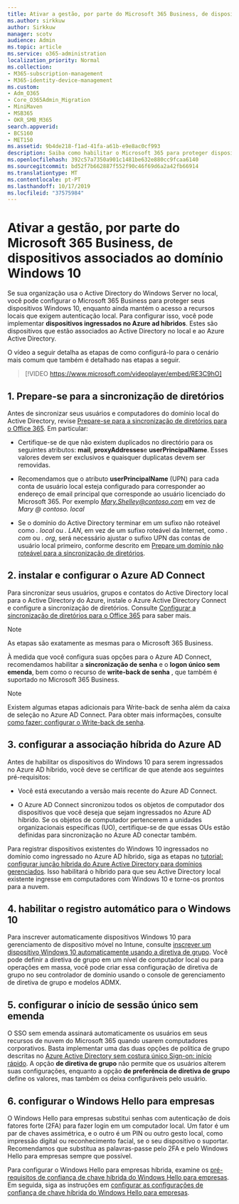 ```yaml
---
title: Ativar a gestão, por parte do Microsoft 365 Business, de dispositivos associados ao domínio Windows 10
ms.author: sirkkuw
author: Sirkkuw
manager: scotv
audience: Admin
ms.topic: article
ms.service: o365-administration
localization_priority: Normal
ms.collection:
- M365-subscription-management
- M365-identity-device-management
ms.custom:
- Adm_O365
- Core_O365Admin_Migration
- MiniMaven
- MSB365
- OKR_SMB_M365
search.appverid:
- BCS160
- MET150
ms.assetid: 9b4de218-f1ad-41fa-a61b-e9e8ac0cf993
description: Saiba como habilitar o Microsoft 365 para proteger dispositivos do Windows 10 ingressados no AD local.
ms.openlocfilehash: 392c57a7350a901c1481be632e880cc9fcaa6140
ms.sourcegitcommit: bd52f7b662887f552f90c46f69d6a2a42fb66914
ms.translationtype: MT
ms.contentlocale: pt-PT
ms.lasthandoff: 10/17/2019
ms.locfileid: "37575984"
---
```

# <a name="enable-domain-joined-windows-10-devices-to-be-managed-by-microsoft-365-business"></a>Ativar a gestão, por parte do Microsoft 365 Business, de dispositivos associados ao domínio Windows 10

Se sua organização usa o Active Directory do Windows Server no local, você pode configurar o Microsoft 365 Business para proteger seus dispositivos Windows 10, enquanto ainda mantém o acesso a recursos locais que exigem autenticação local.
Para configurar isso, você pode implementar **dispositivos ingressados no Azure ad híbridos**. Estes são dispositivos que estão associados ao Active Directory no local e ao Azure Active Directory.

O vídeo a seguir detalha as etapas de como configurá-lo para o cenário mais comum que também é detalhado nas etapas a seguir.

> [!VIDEO https://www.microsoft.com/videoplayer/embed/RE3C9hO]
  

## <a name="1-prepare-for-directory-synchronization"></a>1. Prepare-se para a sincronização de diretórios 

Antes de sincronizar seus usuários e computadores do domínio local do Active Directory, revise [Prepare-se para a sincronização de diretórios para o Office 365](https://docs.microsoft.com/office365/enterprise/prepare-for-directory-synchronization). Em particular:

   - Certifique-se de que não existem duplicados no directório para os seguintes atributos: **mail**, **proxyAddresses**e **userPrincipalName**. Esses valores devem ser exclusivos e quaisquer duplicatas devem ser removidas.
   
   - Recomendamos que o atributo **userPrincipalName** (UPN) para cada conta de usuário local esteja configurado para corresponder ao endereço de email principal que corresponde ao usuário licenciado do Microsoft 365. Por exemplo *Mary.Shelley@contoso.com* em vez de *Mary @ contoso. local*
   
   - Se o domínio do Active Directory terminar em um sufixo não roteável como *. local* ou *. LAN*, em vez de um sufixo roteável da Internet, como *. com* ou *. org*, será necessário ajustar o sufixo UPN das contas de usuário local primeiro, conforme descrito em [Prepare um domínio não roteável para a sincronização de diretórios](https://docs.microsoft.com/office365/enterprise/prepare-a-non-routable-domain-for-directory-synchronization). 

## <a name="2-install-and-configure-azure-ad-connect"></a>2. instalar e configurar o Azure AD Connect

Para sincronizar seus usuários, grupos e contatos do Active Directory local para o Active Directory do Azure, instale o Azure Active Directory Connect e configure a sincronização de diretórios. Consulte [Configurar a sincronização de diretórios para o Office 365](https://support.office.com/article/1b3b5318-6977-42ed-b5c7-96fa74b08846) para saber mais.

> [!NOTE]
> As etapas são exatamente as mesmas para o Microsoft 365 Business. 

À medida que você configura suas opções para o Azure AD Connect, recomendamos habilitar a **sincronização de senha** e o **logon único sem emenda**, bem como o recurso de **write-back de senha** , que também é suportado no Microsoft 365 Business.

> [!NOTE]
> Existem algumas etapas adicionais para Write-back de senha além da caixa de seleção no Azure AD Connect. Para obter mais informações, consulte [como fazer: configurar o Write-back de senha](https://docs.microsoft.com/azure/active-directory/authentication/howto-sspr-writeback). 

## <a name="3-configure-hybrid-azure-ad-join"></a>3. configurar a associação híbrida do Azure AD

Antes de habilitar os dispositivos do Windows 10 para serem ingressados no Azure AD híbrido, você deve se certificar de que atende aos seguintes pré-requisitos:

   - Você está executando a versão mais recente do Azure AD Connect.

   - O Azure AD Connect sincronizou todos os objetos de computador dos dispositivos que você deseja que sejam ingressados no Azure AD híbrido. Se os objetos de computador pertencerem a unidades organizacionais específicas (UO), certifique-se de que essas OUs estão definidas para sincronização no Azure AD conectar também.

Para registrar dispositivos existentes do Windows 10 ingressados no domínio como ingressado no Azure AD híbrido, siga as etapas no [tutorial: configurar junção híbrida do Azure Active Directory para domínios gerenciados](https://docs.microsoft.com/azure/active-directory/devices/hybrid-azuread-join-managed-domains#configure-hybrid-azure-ad-join). Isso habilitará o híbrido para que seu Active Directory local existente ingresse em computadores com Windows 10 e torne-os prontos para a nuvem.
    
## <a name="4-enable-automatic-enrollment-for-windows-10"></a>4. habilitar o registro automático para o Windows 10

 Para inscrever automaticamente dispositivos Windows 10 para gerenciamento de dispositivo móvel no Intune, consulte [inscrever um dispositivo Windows 10 automaticamente usando a diretiva de grupo](https://docs.microsoft.com/windows/client-management/mdm/enroll-a-windows-10-device-automatically-using-group-policy). Você pode definir a diretiva de grupo em um nível de computador local ou para operações em massa, você pode criar essa configuração de diretiva de grupo no seu controlador de domínio usando o console de gerenciamento de diretiva de grupo e modelos ADMX.

## <a name="5-configure-seamless-single-sign-on"></a>5. configurar o início de sessão único sem emenda

  O SSO sem emenda assinará automaticamente os usuários em seus recursos de nuvem do Microsoft 365 quando usarem computadores corporativos. Basta implementar uma das duas opções de política de grupo descritas no [Azure Active Directory sem costura único Sign-on: início rápido](https://docs.microsoft.com/azure/active-directory/hybrid/how-to-connect-sso-quick-start#step-2-enable-the-feature). A opção **de diretiva de grupo** não permite que os usuários alterem suas configurações, enquanto a opção **de preferência de diretiva de grupo** define os valores, mas também os deixa configuráveis pelo usuário.

## <a name="6-set-up-windows-hello-for-business"></a>6. configurar o Windows Hello para empresas

 O Windows Hello para empresas substitui senhas com autenticação de dois fatores forte (2FA) para fazer login em um computador local. Um fator é um par de chaves assimétrica, e o outro é um PIN ou outro gesto local, como impressão digital ou reconhecimento facial, se o seu dispositivo o suportar. Recomendamos que substitua as palavras-passe pelo 2FA e pelo Windows Hello para empresas sempre que possível.

Para configurar o Windows Hello para empresas híbrida, examine os [pré-requisitos de confiança de chave híbrida do Windows Hello para empresas](https://docs.microsoft.com/windows/security/identity-protection/hello-for-business/hello-hybrid-key-trust-prereqs). Em seguida, siga as instruções em [configurar as configurações de confiança de chave híbrida do Windows Hello para empresas](https://docs.microsoft.com/windows/security/identity-protection/hello-for-business/hello-hybrid-key-whfb-settings). 
